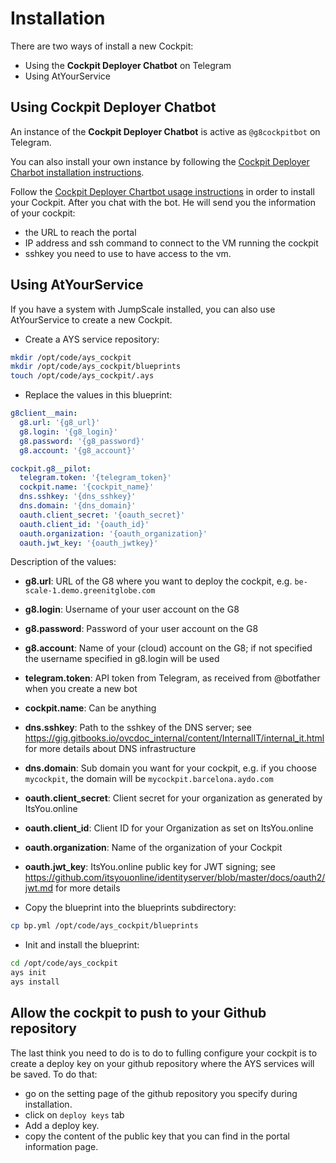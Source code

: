 # Installation

There are two ways of install a new Cockpit:

- Using the **Cockpit Deployer Chatbot** on Telegram
- Using AtYourService


## Using Cockpit Deployer Chatbot

An instance of the **Cockpit Deployer Chatbot** is active as `@g8cockpitbot` on Telegram.

You can also install your own instance by following the [Cockpit Deployer Charbot installation instructions](../deployer_bot/installation.md).

Follow the [Cockpit Deployer Chartbot usage instructions](../deployer_bot/usage.md) in order to install your Cockpit.
After you chat with the bot. He will send you the information of your cockpit:
- the URL to reach the portal
- IP address and ssh command to connect to the VM running the cockpit
- sshkey you need to use to have access to the vm.


## Using AtYourService

If you have a system with JumpScale installed, you can also use AtYourService to create a new Cockpit.

- Create a AYS service repository:

```bash
mkdir /opt/code/ays_cockpit
mkdir /opt/code/ays_cockpit/blueprints
touch /opt/code/ays_cockpit/.ays
```

- Replace the values in this blueprint:

```yaml
g8client__main:
  g8.url: '{g8_url}'
  g8.login: '{g8_login}'
  g8.password: '{g8_password}'
  g8.account: '{g8_account}'

cockpit.g8__pilot:
  telegram.token: '{telegram_token}'
  cockpit.name: '{cockpit_name}'
  dns.sshkey: '{dns_sshkey}'
  dns.domain: '{dns_domain}'
  oauth.client_secret: '{oauth_secret}'
  oauth.client_id: '{oauth_id}'
  oauth.organization: '{oauth_organization}'
  oauth.jwt_key: '{oauth_jwtkey}'
```

Description of the values:
- **g8.url**: URL of the G8 where you want to deploy the cockpit, e.g. `be-scale-1.demo.greenitglobe.com`
- **g8.login**: Username of your user account on the G8
- **g8.password**: Password of your user account on the G8
- **g8.account**: Name of your (cloud) account on the G8; if not specified the username specified in g8.login will be used 
- **telegram.token**: API token from Telegram, as received from @botfather when you create a new bot
- **cockpit.name**: Can be anything
- **dns.sshkey**: Path to the sshkey of the DNS server; see https://gig.gitbooks.io/ovcdoc_internal/content/InternalIT/internal_it.html for more details about DNS infrastructure
- **dns.domain**: Sub domain you want for your cockpit, e.g. if you choose `mycockpit`, the domain will be `mycockpit.barcelona.aydo.com`
- **oauth.client_secret**: Client secret for your organization as generated by ItsYou.online
- **oauth.client_id**: Client ID for your Organization as set on ItsYou.online
- **oauth.organization**: Name of the organization of your Cockpit
- **oauth.jwt_key**: ItsYou.online public key for JWT signing; see https://github.com/itsyouonline/identityserver/blob/master/docs/oauth2/jwt.md for more details

- Copy the blueprint into the blueprints subdirectory:

```bash
cp bp.yml /opt/code/ays_cockpit/blueprints
```

- Init and install the blueprint:

```bash
cd /opt/code/ays_cockpit
ays init
ays install
```

## Allow the cockpit to push to your Github repository

The last think you need to do is to do to fulling configure your cockpit is to create a deploy key on your github repository where the AYS services will be saved.
To do that:
- go on the setting page of the github repository you specify during installation.
- click on `deploy keys` tab
- Add a deploy key.
- copy the content of the public key that you can find in the portal information page.